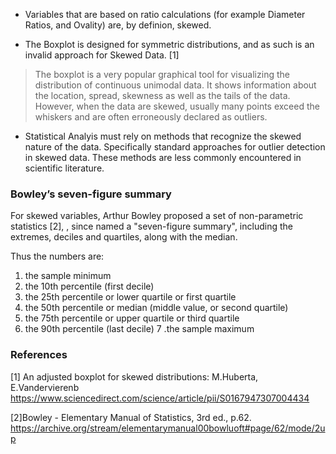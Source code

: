 
* Variables that are based on ratio calculations (for example Diameter Ratios, and Ovality) are, 
by definion, skewed.

* The Boxplot is designed for symmetric distributions, and as such is an invalid 
approach for Skewed Data. [1] 

>The boxplot is a very popular graphical tool for visualizing the distribution of continuous unimodal data. It shows information about the location, spread, skewness as well as the tails of the data. However, when the data are skewed, usually many points exceed the whiskers and are often erroneously declared as outliers.


* Statistical Analyis must rely on methods that recognize the skewed nature of the data. Specifically standard approaches for outlier detection in skewed data. These methods are less commonly encountered in scientific literature.

### Bowley’s seven-figure summary
For skewed variables, Arthur Bowley proposed a set of non-parametric statistics [2], 
, since named a "seven-figure summary", including the extremes, deciles and quartiles, 
along with the median.

Thus the numbers are:

1. the sample minimum
2. the 10th percentile (first decile)
3. the 25th percentile or lower quartile or first quartile
4. the 50th percentile or median (middle value, or second quartile)
5. the 75th percentile or upper quartile or third quartile
6. the 90th percentile (last decile)
7 .the sample maximum

### References

[1] An adjusted boxplot for skewed distributions: M.Huberta, E.Vandervierenb
https://www.sciencedirect.com/science/article/pii/S0167947307004434

[2]Bowley - Elementary Manual of Statistics, 3rd ed., p.62.
https://archive.org/stream/elementarymanual00bowluoft#page/62/mode/2up
